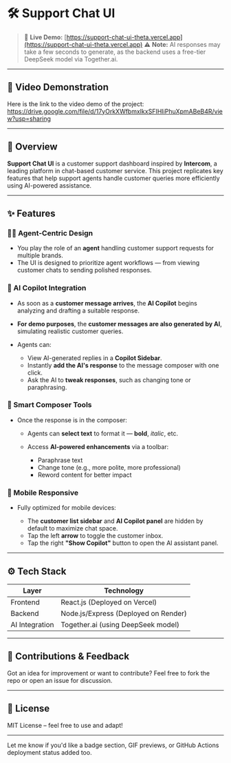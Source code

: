# 🛠️ Support Chat UI

> 🔗 **Live Demo:** [https://support-chat-ui-theta.vercel.app](https://support-chat-ui-theta.vercel.app)
> ⚠️ **Note:** AI responses may take a few seconds to generate, as the backend uses a free-tier DeepSeek model via Together.ai.

---

## 🎥 Video Demonstration

Here is the link to the video demo of the project:
https://drive.google.com/file/d/17yOrkXWfbmxIkxSFIHIiPhuXpmABeB4R/view?usp=sharing

---

## 💬 Overview

**Support Chat UI** is a customer support dashboard inspired by **Intercom**, a leading platform in chat-based customer service.
This project replicates key features that help support agents handle customer queries more efficiently using AI-powered assistance.

---

## ✨ Features

### 👨‍💻 Agent-Centric Design

* You play the role of an **agent** handling customer support requests for multiple brands.
* The UI is designed to prioritize agent workflows — from viewing customer chats to sending polished responses.

### 🤖 AI Copilot Integration

* As soon as a **customer message arrives**, the **AI Copilot** begins analyzing and drafting a suitable response.
* **For demo purposes**, the **customer messages are also generated by AI**, simulating realistic customer queries.
* Agents can:

  * View AI-generated replies in a **Copilot Sidebar**.
  * Instantly **add the AI's response** to the message composer with one click.
  * Ask the AI to **tweak responses**, such as changing tone or paraphrasing.

### 🧠 Smart Composer Tools

* Once the response is in the composer:

  * Agents can **select text** to format it — **bold**, *italic*, etc.
  * Access **AI-powered enhancements** via a toolbar:

    * Paraphrase text
    * Change tone (e.g., more polite, more professional)
    * Reword content for better impact

### 📱 Mobile Responsive

* Fully optimized for mobile devices:

  * The **customer list sidebar** and **AI Copilot panel** are hidden by default to maximize chat space.
  * Tap the left **arrow** to toggle the customer inbox.
  * Tap the right **"Show Copilot"** button to open the AI assistant panel.

---

## ⚙️ Tech Stack

| Layer          | Technology                           |
| -------------- | ------------------------------------ |
| Frontend       | React.js (Deployed on Vercel)        |
| Backend        | Node.js/Express (Deployed on Render) |
| AI Integration | Together.ai (using DeepSeek model)   |


---

## 🤝 Contributions & Feedback

Got an idea for improvement or want to contribute?
Feel free to fork the repo or open an issue for discussion.

---

## 📄 License

MIT License – feel free to use and adapt!

---

Let me know if you'd like a badge section, GIF previews, or GitHub Actions deployment status added too.
